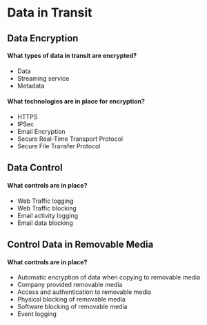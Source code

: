 # Data in Transit

## Data Encryption

#### What types of data in transit are encrypted?

* Data
* Streaming service
* Metadata

#### What technologies are in place for encryption?

* HTTPS
* IPSec
* Email Encryption
* Secure Real-Time Transport Protocol
* Secure File Transfer Protocol

## Data Control

#### What controls are in place?

* Web Traffic logging
* Web Traffic blocking
* Email activity logging
* Email data blocking

## Control Data in Removable Media

#### What controls are in place?

* Automatic encryption of data when copying to removable media
* Company provided removable media
* Access and authentication to removable media
* Physical blocking of removable media
* Software blocking of removable media
* Event logging

